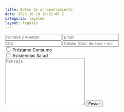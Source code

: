 ```yaml
---
title: Botón de arrepentimiento
date: 2022-10-20 18:21:00 Z
categoria: legales
layout: legales
---
```


<div class="formImage">
	<img src="{{page.hero.image}}" alt="">
</div>

<form method="POST" id="form">
	<input type="hidden" name="access_key" value="6036d195-225e-485b-80a9-a480ca3046ea">
		<div class="formFlex">
			<input type="hidden" name="_subject" value="Nueva Sugerencia :: Libro de quejas">
			<input type="hidden" name="_next" value="https://directo.netlify.app/internas/thank-you.html">
			<input type="hidden" name="_captcha" value="false">
			<input type="text" name="nombre-apellido" class="form-control" placeholder="Nombre y Apellido" required>
			<input type="email" name="email" class="form-control" placeholder="Email" required>
			<input type="number" name="dni" class="form-control" placeholder="DNI" required>
			<input type="number" name="cellphone" class="form-control" placeholder="Celular (Cód. de área + número)" required>
				<div class="formCheckbox">
					<div class="formCheckboxText">
						<input type="checkbox" id="item1" name="prestamoconsumo" value="prestamoconsumo">
						<label for="item1"> Préstamo Consumo</label>
					</div>
					<div class="formCheckboxText formCheckboxItem">
						<input type="checkbox" id="item2" name="asistenciasalud" value="asistenciasalud">
						<label for="item2">Asistencias Salud</label>
					</div>
				</div>
			<textarea name="mensaje" id="" cols="30" rows="10" class="form-control" placeholder="Mensaje"></textarea>
			<button type="submit" class="btn btn_large btnBlue btnContacto">Enviar</button>
		</div>
</form>